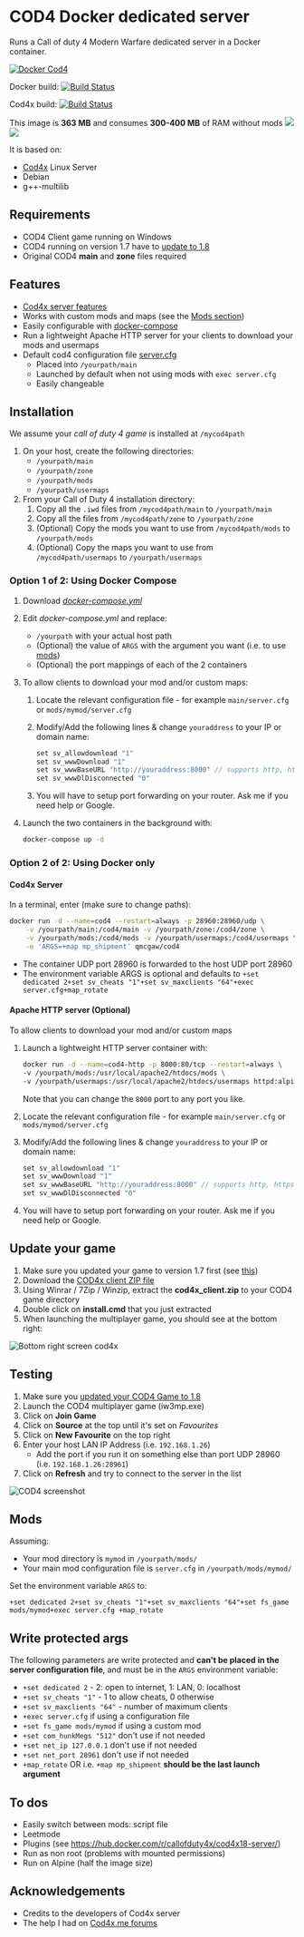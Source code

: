 # COD4 Docker dedicated server

Runs a Call of duty 4 Modern Warfare dedicated server in a Docker container.

[![Docker Cod4](https://github.com/qdm12/cod4-docker/raw/master/readme/title.png)](https://hub.docker.com/r/qmcgaw/cod4/)

Docker build:
[![Build Status](https://travis-ci.org/qdm12/cod4-docker.svg?branch=master)](https://travis-ci.org/qdm12/cod4-docker)

Cod4x build:
[![Build Status](https://travis-ci.org/callofduty4x/CoD4x_Server.svg?branch=master)](https://travis-ci.org/callofduty4x/CoD4x_Server)

This image is **363 MB** and consumes **300-400 MB** of RAM without mods
[![](https://images.microbadger.com/badges/image/qmcgaw/cod4.svg)](https://microbadger.com/images/qmcgaw/cod4 "Get your own image badge on microbadger.com")
[![](https://images.microbadger.com/badges/version/qmcgaw/cod4.svg)](https://microbadger.com/images/qmcgaw/cod4 "Get your own version badge on microbadger.com")

It is based on:
- [Cod4x](https://cod4x.me/) Linux Server
- Debian
- g++-multilib
    
## Requirements

- COD4 Client game running on Windows
- COD4 running on version 1.7 have to [update to 1.8](#update-your-game)
- Original COD4 **main** and **zone** files required

## Features

- [Cod4x server features](https://github.com/callofduty4x/CoD4x_Server#the-most-prominent-features-are)
- Works with custom mods and maps (see the [Mods section](#Mods))
- Easily configurable with [docker-compose](#using-docker-compose)
- Run a lightweight Apache HTTP server for your clients to download your mods and usermaps
- Default cod4 configuration file [server.cfg](https://github.com/qdm12/cod4-docker/blob/master/server.cfg)
    - Placed into `/yourpath/main`
    - Launched by default when not using mods with `exec server.cfg`
    - Easily changeable

## Installation

We assume your *call of duty 4 game* is installed at `/mycod4path`

1. On your host, create the following directories:
    - `/yourpath/main`
    - `/yourpath/zone`
    - `/yourpath/mods`
    - `/yourpath/usermaps`
1. From your Call of Duty 4 installation directory:
    1. Copy all the `.iwd` files from `/mycod4path/main` to `/yourpath/main`
    1. Copy all the files from `/mycod4path/zone` to `/yourpath/zone`
    1. (Optional) Copy the mods you want to use from `/mycod4path/mods` to `/yourpath/mods`
    1. (Optional) Copy the maps you want to use from `/mycod4path/usermaps` to `/yourpath/usermaps`

### Option 1 of 2: Using Docker Compose

1. Download [*docker-compose.yml*](https://raw.githubusercontent.com/qdm12/cod4-docker/master/docker-compose.yml)
1. Edit *docker-compose.yml* and replace:
    - `/yourpath` with your actual host path
    - (Optional) the value of `ARGS` with the argument you want (i.e. to use [mods](#Mods))
    - (Optional) the port mappings of each of the 2 containers
1. To allow clients to download your mod and/or custom maps:
    1. Locate the relevant configuration file - for example `main/server.cfg` or `mods/mymod/server.cfg`
    1. Modify/Add the following lines & change `youraddress` to your IP or domain name:

        ```c
        set sv_allowdownload "1"
        set sv_wwwDownload "1"
        set sv_wwwBaseURL "http://youraddress:8000" // supports http, https and ftp addresses
        set sv_wwwDlDisconnected "0"
        ```

    1. You will have to setup port forwarding on your router. Ask me if you need help or Google.
1. Launch the two containers in the background with:

    ```bash   
    docker-compose up -d
    ```

### Option 2 of 2: Using Docker only

#### Cod4x Server

In a terminal, enter (make sure to change paths):

```bash   
docker run -d --name=cod4 --restart=always -p 28960:28960/udp \
    -v /yourpath/main:/cod4/main -v /yourpath/zone:/cod4/zone \
    -v /yourpath/mods:/cod4/mods -v /yourpath/usermaps:/cod4/usermaps \
    -e 'ARGS=+map mp_shipment' qmcgaw/cod4
```

- The container UDP port 28960 is forwarded to the host UDP port 28960
- The environment variable ARGS is optional and defaults to `+set dedicated 2+set sv_cheats "1"+set sv_maxclients "64"+exec server.cfg+map_rotate`

#### Apache HTTP server (Optional)

To allow clients to download your mod and/or custom maps
1. Launch a lightweight HTTP server container with:

    ```bash
    docker run -d --name=cod4-http -p 8000:80/tcp --restart=always \
    -v /yourpath/mods:/usr/local/apache2/htdocs/mods \
    -v /yourpath/usermaps:/usr/local/apache2/htdocs/usermaps httpd:alpine
    ```
    
    Note that you can change the `8000` port to any port you like.
    
1. Locate the relevant configuration file - for example `main/server.cfg` or `mods/mymod/server.cfg`
1. Modify/Add the following lines & change `youraddress` to your IP or domain name:

    ```c
    set sv_allowdownload "1"
    set sv_wwwDownload "1"
    set sv_wwwBaseURL "http://youraddress:8000" // supports http, https and ftp addresses
    set sv_wwwDlDisconnected "0"
    ```

1. You will have to setup port forwarding on your router. Ask me if you need help or Google.

## Update your game

1. Make sure you updated your game to version 1.7 first (see [this](https://cod4x.me/index.php?/forums/topic/12-how-to-install-cod4x/))
1. Download the [COD4x client ZIP file](https://cod4x.me/downloads/cod4x_client.zip)
1. Using Winrar / 7Zip / Winzip, extract the **cod4x_client.zip** to your COD4 game directory
1. Double click on **install.cmd** that you just extracted
1. When launching the multiplayer game, you should see at the bottom right:

![Bottom right screen cod4x](https://github.com/qdm12/cod4-docker/blob/master/readme/cod4x-update.png?raw=true)

## Testing

1. Make sure you [updated your COD4 Game to 1.8](#update-your-game)
1. Launch the COD4 multiplayer game (iw3mp.exe)
1. Click on **Join Game**
1. Click on **Source** at the top until it's set on *Favourites*
1. Click on **New Favourite** on the top right
1. Enter your host LAN IP Address (i.e. `192.168.1.26`)
    - Add the port if you run it on something else than port UDP 28960 (i.e. `192.168.1.26:28961`)
1. Click on **Refresh** and try to connect to the server in the list

![COD4 screenshot](https://github.com/qdm12/cod4-docker/blob/master/readme/test.png?raw=true)

## Mods

Assuming:
- Your mod directory is `mymod` in `/yourpath/mods/`
- Your main mod configuration file is `server.cfg` in `/yourpath/mods/mymod/`

Set the environment variable `ARGS` to:

`+set dedicated 2+set sv_cheats "1"+set sv_maxclients "64"+set fs_game mods/mymod+exec server.cfg +map_rotate`

## Write protected args

The following parameters are write protected and **can't be placed in the server configuration 
file**, and must be in the `ARGS` environment variable:
- `+set dedicated 2` - 2: open to internet, 1: LAN, 0: localhost
- `+set sv_cheats "1"` - 1 to allow cheats, 0 otherwise
- `+set sv_maxclients "64"` - number of maximum clients
- `+exec server.cfg` if using a configuration file
- `+set fs_game mods/mymod` if using a custom mod
- `+set com_hunkMegs "512"` don't use if not needed
- `+set net_ip 127.0.0.1` don't use if not needed
- `+set net_port 28961` don't use if not needed
- `+map_rotate` OR i.e. `+map mp_shipment` **should be the last launch argument**


## To dos

- Easily switch between mods: script file
- Leetmode
- Plugins (see https://hub.docker.com/r/callofduty4x/cod4x18-server/)
- Run as non root (problems with mounted permissions)
- Run on Alpine (half the image size)

## Acknowledgements

- Credits to the developers of Cod4x server
- The help I had on [Cod4x.me forums](https://cod4x.me/index.php?/forums/)

